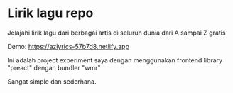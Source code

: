 # Lirik lagu repo

Jelajahi lirik lagu dari berbagai artis di seluruh dunia dari A sampai Z gratis

Demo: https://azlyrics-57b7d8.netlify.app

Ini adalah project experiment saya dengan menggunakan frontend library "preact" dengan bundler "wmr"

Sangat simple dan sederhana.